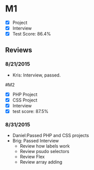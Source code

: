 # M1

- [x] Project
- [x] Interview
- [x] Test Score: 86.4%

## Reviews

### 8/21/2015
- Kris: Interview, passed. 

#M2

- [x] PHP Project
- [x] CSS Project
- [x] Interview
- [x] test score: 87.5%

### 8/31/2015
- Daniel:Passed PHP and CSS projects
- Brig: Passed Interview
  - Review how labels work
  - Review psudo selectors
  - Review Flex
  - Review array adding
